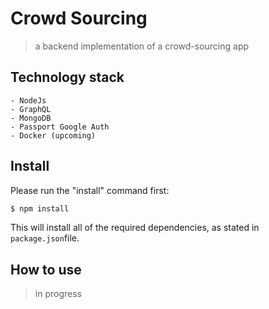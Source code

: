 #  Crowd Sourcing

> a backend implementation of a crowd-sourcing app

## Technology stack

    - NodeJs
    - GraphQL
    - MongoDB
    - Passport Google Auth
    - Docker (upcoming)

## Install

Please run the "install" command first:

```sh
$ npm install
```

This will install all of the required dependencies, as stated in `package.json`file.

## How to use

> in progress

